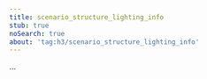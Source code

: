 ```yaml
---
title: scenario_structure_lighting_info
stub: true
noSearch: true
about: 'tag:h3/scenario_structure_lighting_info'
---
```

  ...
  